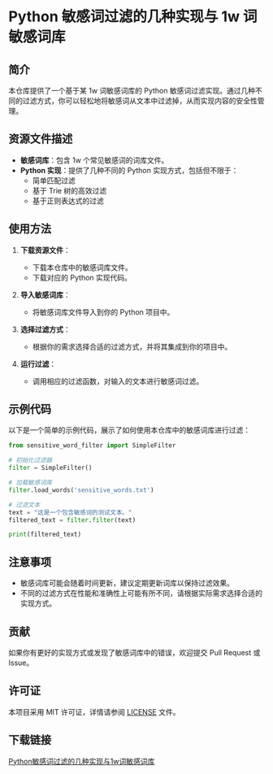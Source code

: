 # Python 敏感词过滤的几种实现与 1w 词敏感词库

## 简介

本仓库提供了一个基于某 1w 词敏感词库的 Python 敏感词过滤实现。通过几种不同的过滤方式，你可以轻松地将敏感词从文本中过滤掉，从而实现内容的安全性管理。

## 资源文件描述

- **敏感词库**：包含 1w 个常见敏感词的词库文件。
- **Python 实现**：提供了几种不同的 Python 实现方式，包括但不限于：
  - 简单匹配过滤
  - 基于 Trie 树的高效过滤
  - 基于正则表达式的过滤

## 使用方法

1. **下载资源文件**：
   - 下载本仓库中的敏感词库文件。
   - 下载对应的 Python 实现代码。

2. **导入敏感词库**：
   - 将敏感词库文件导入到你的 Python 项目中。

3. **选择过滤方式**：
   - 根据你的需求选择合适的过滤方式，并将其集成到你的项目中。

4. **运行过滤**：
   - 调用相应的过滤函数，对输入的文本进行敏感词过滤。

## 示例代码

以下是一个简单的示例代码，展示了如何使用本仓库中的敏感词库进行过滤：

```python
from sensitive_word_filter import SimpleFilter

# 初始化过滤器
filter = SimpleFilter()

# 加载敏感词库
filter.load_words('sensitive_words.txt')

# 过滤文本
text = "这是一个包含敏感词的测试文本。"
filtered_text = filter.filter(text)

print(filtered_text)
```

## 注意事项

- 敏感词库可能会随着时间更新，建议定期更新词库以保持过滤效果。
- 不同的过滤方式在性能和准确性上可能有所不同，请根据实际需求选择合适的实现方式。

## 贡献

如果你有更好的实现方式或发现了敏感词库中的错误，欢迎提交 Pull Request 或 Issue。

## 许可证

本项目采用 MIT 许可证，详情请参阅 [LICENSE](LICENSE) 文件。

## 下载链接

[Python敏感词过滤的几种实现与1w词敏感词库](https://pan.quark.cn/s/b7da79c1b797)